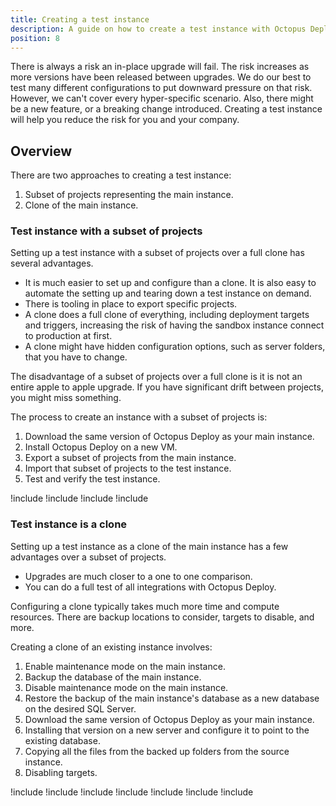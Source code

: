 ```yaml
---
title: Creating a test instance
description: A guide on how to create a test instance with Octopus Deploy
position: 8
---
```


There is always a risk an in-place upgrade will fail.  The risk increases as more versions have been released between upgrades.  We do our best to test many different configurations to put downward pressure on that risk. However, we can't cover every hyper-specific scenario.  Also, there might be a new feature, or a breaking change introduced.  Creating a test instance will help you reduce the risk for you and your company.

## Overview

There are two approaches to creating a test instance:

1. Subset of projects representing the main instance.
1. Clone of the main instance.

### Test instance with a subset of projects

Setting up a test instance with a subset of projects over a full clone has several advantages.  

- It is much easier to set up and configure than a clone.  It is also easy to automate the setting up and tearing down a test instance on demand.
- There is tooling in place to export specific projects.
- A clone does a full clone of everything, including deployment targets and triggers, increasing the risk of having the sandbox instance connect to production at first.
- A clone might have hidden configuration options, such as server folders, that you have to change.

The disadvantage of a subset of projects over a full clone is it is not an entire apple to apple upgrade.  If you have significant drift between projects, you might miss something.

The process to create an instance with a subset of projects is:

1. Download the same version of Octopus Deploy as your main instance.
1. Install Octopus Deploy on a new VM.
1. Export a subset of projects from the main instance.
1. Import that subset of projects to the test instance.
1. Test and verify the test instance.  

!include <upgrade-download-same-version>
!include <upgrade-install-test-version>
!include <upgrade-export-import-test-projects>
!include <upgrade-testing-upgraded-instance>

### Test instance is a clone

Setting up a test instance as a clone of the main instance has a few advantages over a subset of projects.

- Upgrades are much closer to a one to one comparison.
- You can do a full test of all integrations with Octopus Deploy.

Configuring a clone typically takes much more time and compute resources.  There are backup locations to consider, targets to disable, and more.  

Creating a clone of an existing instance involves:

1. Enable maintenance mode on the main instance.
1. Backup the database of the main instance.
1. Disable maintenance mode on the main instance.
1. Restore the backup of the main instance's database as a new database on the desired SQL Server.  
1. Download the same version of Octopus Deploy as your main instance.
1. Installing that version on a new server and configure it to point to the existing database.
1. Copying all the files from the backed up folders from the source instance.
1. Disabling targets.

!include <upgrade-octopus-backup-database>
!include <upgrade-restore-backup>
!include <upgrade-download-same-version>
!include <upgrade-install-cloned-version>
!include <upgrade-copy-files-for-cloned-instance>
!include <upgrade-disable-targets-cloned-instance>
!include <upgrade-testing-upgraded-instance>
